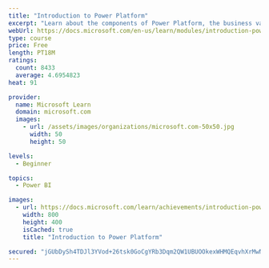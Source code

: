 ```yaml
---
title: "Introduction to Power Platform"
excerpt: "Learn about the components of Power Platform, the business value for customers, and security of the technology."
webUrl: https://docs.microsoft.com/en-us/learn/modules/introduction-power-platform/
type: course
price: Free
length: PT18M
ratings:
  count: 8433
  average: 4.6954823
heat: 91

provider:
  name: Microsoft Learn
  domain: microsoft.com
  images:
    - url: /assets/images/organizations/microsoft.com-50x50.jpg
      width: 50
      height: 50

levels:
  - Beginner

topics:
  - Power BI

images:
  - url: https://docs.microsoft.com/learn/achievements/introduction-power-platform-social.png
    width: 800
    height: 400
    isCached: true
    title: "Introduction to Power Platform"

secured: "jGUbDySh4TDJl3YVod+26tsk0GoCgYRb3Dqm2QW1UBUOOkexWHMQEqvhXrMwNZFFsTBUitewL+GwtM9s5hDzeL3ADfHP36GHvOw467FjAqBxW3d+tDA2oBh86rfRkEGlWXAjtTt8MfXXxsdRZRVXD8DamvtI9dsNtVq09wAsNUGbS8dYmXjgSI41nAzcZlCn0Wk4aAymf+7Th9qy2F1qbAXKD2Bzx48tsQT4yEDJR5CI0WaRSverQs+3LXHjCaSnLznZivVhQiPsDfFXTRcGfOQtgoW1cNNLU+WKP95L4rjI/UwuSbCKCTBPI9irjcYzNPSNLOAUf3KKOX2jiKH7MnIoaytt69femH+8DLNudUQ/dIxDQe0ROzYBc8CY7vRfBSElSlw2jq5hTvJkQcb/GJrJO59BMvQAJfnT0CKD7qE=;Fm06lV5xv1lkEaKWELu33Q=="
---
```


